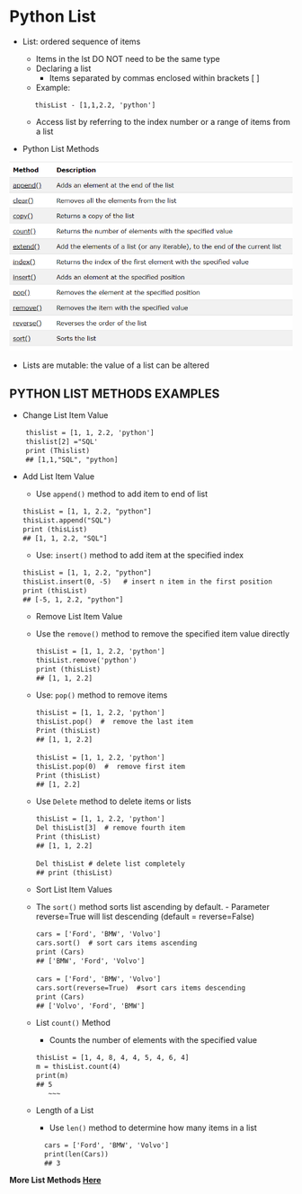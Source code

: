 # Python List
- List: ordered sequence of items
    - Items in the lst DO NOT need to be the same type
    - Declaring a list
    	- Items separated by commas enclosed within brackets \[ \]
    - Example:
     ~~~
	    thisList - [1,1,2.2, 'python']
	~~~
    - Access list by referring to the index number or a range of items from a list
   
- Python List Methods

![List Methods.](/Basics_Intro/images/list_methods.png "List Methods")
	
- Lists are mutable: the value of a list can be altered

## PYTHON LIST METHODS EXAMPLES

- Change List Item Value
~~~
    thislist = [1, 1, 2.2, 'python']
    thislist[2] ="SQL'
    print (Thislist)
    ## [1,1,"SQL", "python]
~~~
	
- Add List Item Value
    - Use `append()` method to add item to end of list
    ~~~
    thisList = [1, 1, 2.2, "python"]
    thisList.append("SQL")
    print (thisList)
    ## [1, 1, 2.2, "SQL"]
    ~~~
		
    - Use: `insert()` method to add item at the specified index
    ~~~
    thisList = [1, 1, 2.2, "python"]
    thisList.insert(0, -5)   # insert n item in the first position
    print (thisList)
    ## [-5, 1, 2.2, "python"]
    ~~~
	
    -  Remove List Item Value
   	 -  Use the `remove()` method to remove the specified item value directly
   	 	```
		thisList = [1, 1, 2.2, 'python']
		thisList.remove('python')
		print (thisList)
		## [1, 1, 2.2]
		```
		
    -  Use: `pop()` method to remove items
    	~~~
		thisList = [1, 1, 2.2, 'python']
		thisList.pop()  #  remove the last item
		Print (thisList)
		## [1, 1, 2.2]
	
		thisList = [1, 1, 2.2, 'python']
		thisList.pop(0)  #  remove first item
		Print (thisList)
		## [1, 2.2]
		~~~
	
		
    -  Use `Delete` method to delete items or lists
    	~~~
		thisList = [1, 1, 2.2, 'python']
		Del thisList[3]  # remove fourth item
		Print (thisList)
		## [1, 1, 2.2]

		Del thisList # delete list completely
		## print (thisList)
		~~~
		
    -  Sort List Item Values
   	-  The `sort()` method sorts list ascending by default. 
            - Parameter reverse=True will list descending (default = reverse=False)
         ~~~
		cars = ['Ford', 'BMW', 'Volvo']
		cars.sort()  # sort cars items ascending
		print (Cars)
		## ['BMW', 'Ford', 'Volvo']
		
		cars = ['Ford', 'BMW', 'Volvo']
		cars.sort(reverse=True)  #sort cars items descending
		print (Cars)
		## ['Volvo', 'Ford', 'BMW']
		~~~
		
    -  List `count()` Method
    	- Counts the number of elements with the specified value
    	 ~~~~
		thisList = [1, 4, 8, 4, 4, 5, 4, 6, 4]
		m = thisList.count(4)
		print(m)
		## 5
			~~~

    - Length of a List
     	-  Use `len()` method to determine how many items in a list
       ~~~
		 cars = ['Ford', 'BMW', 'Volvo']
		 print(len(Cars))
		 ## 3
		 ~~~
		
**More List Methods [Here](https://www.w3schools.com/python/python_lists.asp)**
